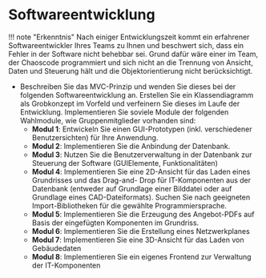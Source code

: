 # Softwareentwicklung

!!! note "Erkenntnis"
    Nach einiger Entwicklungszeit kommt ein erfahrener Softwareentwickler Ihres Teams zu Ihnen und beschwert sich, dass ein Fehler in der Software nicht behebbar sei. Grund dafür wäre einer im Team, der Chaoscode programmiert und sich nicht an die Trennung von Ansicht, Daten und Steuerung hält und die Objektorientierung nicht berücksichtigt.

* Beschreiben Sie das MVC-Prinzip und wenden Sie dieses bei der folgenden Softwareentwicklung an. Erstellen Sie ein Klassendiagramm als Grobkonzept im Vorfeld und verfeinern Sie dieses im Laufe der Entwicklung. Implementieren Sie soviele Module der folgenden Wahlmodule, wie Gruppenmitglieder vorhanden sind:
    * **Modul 1**: Entwickeln Sie einen GUI-Prototypen (inkl. verschiedener Benutzersichten) für Ihre Anwendung.
    * **Modul 2**: Implementieren Sie die Anbindung der Datenbank.
    * **Modul 3**: Nutzen Sie die Benutzerverwaltung in der Datenbank zur Steuerung der Software (GUIElemente,
Funktionalitäten)
    * **Modul 4**: Implementieren Sie eine 2D-Ansicht für das Laden eines Grundrisses und das Drag-and-
Drop für IT-Komponenten aus der Datenbank (entweder auf Grundlage einer Bilddatei oder auf Grundlage eines CAD-Dateiformats). Suchen Sie nach geeigneten Import-Bibliotheken für die gewählte Programmiersprache.
    * **Modul 5**: Implementieren Sie die Erzeugung des Angebot-PDFs auf Basis der eingefügten
Komponenten im Grundriss.
    * **Modul 6**: Implementieren Sie die Erstellung eines Netzwerkplanes
    * **Modul 7**: Implementieren Sie eine 3D-Ansicht für das Laden von Gebäudedaten
    * **Modul 8**: Implementieren Sie ein eigenes Frontend zur Verwaltung der IT-Komponenten